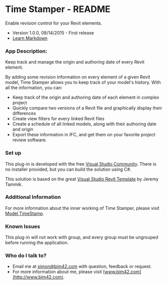 # Time Stamper - README #

Enable revision control for your Revit elements.

* Version 1.0.0, 08/14/2015 - First release
* [Learn Markdown](https://bitbucket.org/tutorials/markdowndemo)

### App Description: ###

Keep track and manage the origin and authoring date of every Revit element.

By adding some revision information on every element of a given Revit model, Time Stamper allows you to keep track of your model's history. With all the information, you can:

* Keep track of the origin and authoring date of each element in complex project
* Quickly compare two versions of a Revit file and graphically display their differences
* Create view filters for every linked Revit files
* Create a schedule of all linked models, along with their authoring date and origin
* Export these information in IFC, and get them on your favorite project review software.


### Set up ###

This plug-in is developed with the free [Visual Studio Community](https://www.visualstudio.com/en-us/products/visual-studio-community-vs.aspx).
There is no installer provided, but you can build the solution using C#.

This solution is based on the great [Visual Studio Revit Template](http://thebuildingcoder.typepad.com/blog/2015/04/add-in-migration-to-revit-2016-and-updated-wizards.html#3) by Jeremy Tammik.

### Additional Information ###

For more information about the inner working of Time Stamper, please visit [Model TimeStamp](http://bim42.com/2015/07/model-timestamp/).
### Known Issues ###

This plug-in will not work with group, and every group must be ungrouped before running the application.


### Who do I talk to? ###

* Email me at [simon@bim42.com](mailto:simon@bim42.com) with question, feedback or request.
* For more information about me, please visit [www.bim42.com](http://www.bim42.com).